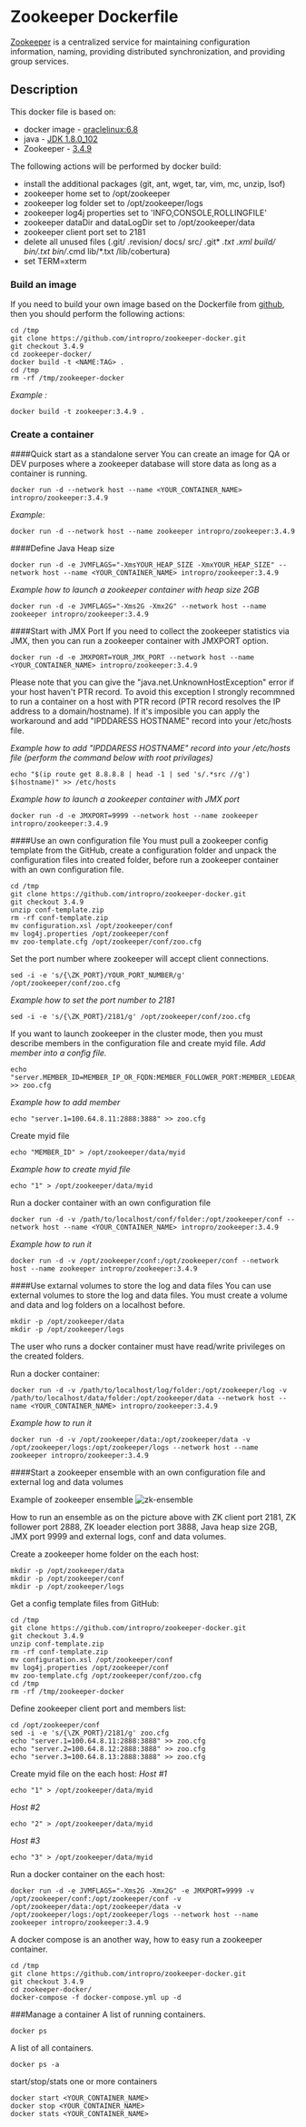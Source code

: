 # Zookeeper Dockerfile
[Zookeeper](http://zookeeper.apache.org) is a centralized service for maintaining configuration information, naming, providing distributed synchronization, and providing group services.

## Description
This docker file is based on:
* docker image - [oraclelinux:6.8](https://hub.docker.com/_/oraclelinux/)
* java - [JDK 1.8.0_102](http://www.oracle.com/technetwork/java/javase/downloads/index.html)
* Zookeeper - [3.4.9](https://github.com/apache/zookeeper/releases/tag/release-3.4.9)

The following actions will be performed by docker build:
* install the additional packages (git, ant, wget, tar, vim, mc, unzip, lsof)
* zookeeper home set to /opt/zookeeper
* zookeeper log folder set to /opt/zookeeper/logs
* zookeeper log4j properties set to 'INFO,CONSOLE,ROLLINGFILE'
* zookeeper dataDir and dataLogDir set to /opt/zookeeper/data
* zookeeper client port set to 2181
* delete all unused files (.git/ .revision/ docs/ src/ .git* *.txt *.xml build/ bin/*.txt bin/*.cmd lib/*.txt /lib/cobertura)
* set TERM=xterm

### Build an image
If you need to build your own image based on the Dockerfile from [github](https://github.com/intropro/zookeeper-docker.git), then you should perform the following actions:
```
cd /tmp
git clone https://github.com/intropro/zookeeper-docker.git
git checkout 3.4.9
cd zookeeper-docker/
docker build -t <NAME:TAG> .
cd /tmp
rm -rf /tmp/zookeeper-docker
```

*Example :*
```
docker build -t zookeeper:3.4.9 .
```

### Create a container
####Quick start as a standalone server
You can create an image for QA or DEV purposes where a zookeeper database will store data as long as a container is running.
```
docker run -d --network host --name <YOUR_CONTAINER_NAME> intropro/zookeeper:3.4.9
```

*Example:*
```
docker run -d --network host --name zookeeper intropro/zookeeper:3.4.9
```

####Define  Java Heap size 
```
docker run -d -e JVMFLAGS="-XmsYOUR_HEAP_SIZE -XmxYOUR_HEAP_SIZE" --network host --name <YOUR_CONTAINER_NAME> intropro/zookeeper:3.4.9
```

*Example how to launch a zookeeper container with heap size 2GB*
```
docker run -d -e JVMFLAGS="-Xms2G -Xmx2G" --network host --name zookeeper intropro/zookeeper:3.4.9
```

####Start with  JMX Port
If you need to collect the zookeeper statistics via JMX, then you can run a zookeeper container with JMXPORT option.
```
docker run -d -e JMXPORT=YOUR_JMX_PORT --network host --name <YOUR_CONTAINER_NAME> intropro/zookeeper:3.4.9
```
Please note that you can give the "java.net.UnknownHostException" error if your host haven't PTR record. To avoid this exception I strongly recommned to run a container on a host with PTR record (PTR record resolves the IP address to a domain/hostname). If it's imposible you can apply the workaround and add "IPDDARESS HOSTNAME" record into your /etc/hosts file.

*Example how to add "IPDDARESS HOSTNAME" record into your /etc/hosts file (perform the command below with root privilages)*
```
echo "$(ip route get 8.8.8.8 | head -1 | sed 's/.*src //g') $(hostname)" >> /etc/hosts
```

*Example how to launch a zookeeper container with JMX port*
```
docker run -d -e JMXPORT=9999 --network host --name zookeeper intropro/zookeeper:3.4.9
```

####Use an own configuration file
You must pull a zookeeper config template from the GitHub, create a configuration folder and unpack the configuration files into created folder, before run a zookeeper container with an own configuration file.
```
cd /tmp
git clone https://github.com/intropro/zookeeper-docker.git
git checkout 3.4.9
unzip conf-template.zip
rm -rf conf-template.zip
mv configuration.xsl /opt/zookeeper/conf
mv log4j.properties /opt/zookeeper/conf
mv zoo-template.cfg /opt/zookeeper/conf/zoo.cfg
```

Set the port number where zookeeper will accept client connections.
```
sed -i -e 's/{\ZK_PORT}/YOUR_PORT_NUMBER/g' /opt/zookeeper/conf/zoo.cfg
```
*Example how to set the port number to 2181*
```
sed -i -e 's/{\ZK_PORT}/2181/g' /opt/zookeeper/conf/zoo.cfg
```

If you want to launch zookeeper in the cluster mode, then you must describe members in the configuration file and create myid file.
*Add member into a config file.*
```
echo "server.MEMBER_ID=MEMBER_IP_OR_FQDN:MEMBER_FOLLOWER_PORT:MEMBER_LEDEAR_ELECTION_PORT" >> zoo.cfg
```
*Example how to add member*
```
echo "server.1=100.64.8.11:2888:3888" >> zoo.cfg
```
Create myid file
```
echo "MEMBER_ID" > /opt/zookeeper/data/myid
```
*Example how to create myid file*
```
echo "1" > /opt/zookeeper/data/myid
```

Run a docker container with an own configuration file

```
docker run -d -v /path/to/localhost/conf/folder:/opt/zookeeper/conf --network host --name <YOUR_CONTAINER_NAME> intropro/zookeeper:3.4.9
```
*Example how to run it*
```
docker run -d -v /opt/zookeeper/conf:/opt/zookeeper/conf --network host --name zookeeper intropro/zookeeper:3.4.9
```


####Use extarnal volumes to store the log and data files
You can use external volumes to store the log and data files. You must create a volume and data and log folders on a localhost before.
```
mkdir -p /opt/zookeeper/data
mkdir -p /opt/zookeeper/logs
```
The user who runs a docker container must have read/write privileges on the created folders.

Run a docker container:
```
docker run -d -v /path/to/localhost/log/folder:/opt/zookeeper/log -v /path/to/localhost/data/folder:/opt/zookeeper/data --network host --name <YOUR_CONTAINER_NAME> intropro/zookeeper:3.4.9
```
*Example how to run it*
```
docker run -d -v /opt/zookeeper/data:/opt/zookeeper/data -v /opt/zookeeper/logs:/opt/zookeeper/logs --network host --name zookeeper intropro/zookeeper:3.4.9
```


####Start a zookeeper ensemble with an own configuration file and external log and data volumes

Example of zookeeper ensemble
![zk-ensemble](/img/zk-ensemble.png)

How to run an ensemble as on the picture above with ZK client port 2181, ZK follower port 2888, ZK loeader election port 3888, Java heap size 2GB, JMX port 9999 and external logs, conf and data volumes.

Create a zookeeper home folder on the each host:
```
mkdir -p /opt/zookeeper/data
mkdir -p /opt/zookeeper/conf
mkdir -p /opt/zookeeper/logs
```
Get a config template files from GitHub:
```
cd /tmp
git clone https://github.com/intropro/zookeeper-docker.git
git checkout 3.4.9
unzip conf-template.zip
rm -rf conf-template.zip
mv configuration.xsl /opt/zookeeper/conf
mv log4j.properties /opt/zookeeper/conf
mv zoo-template.cfg /opt/zookeeper/conf/zoo.cfg
cd /tmp
rm -rf /tmp/zookeeper-docker
```
Define zookeeper client port and members list:
```
cd /opt/zookeeper/conf
sed -i -e 's/{\ZK_PORT}/2181/g' zoo.cfg
echo "server.1=100.64.8.11:2888:3888" >> zoo.cfg
echo "server.2=100.64.8.12:2888:3888" >> zoo.cfg
echo "server.3=100.64.8.13:2888:3888" >> zoo.cfg
```

Create myid file on the each host:
*Host #1*
```
echo "1" > /opt/zookeeper/data/myid
```
*Host #2*
```
echo "2" > /opt/zookeeper/data/myid
```
*Host #3*
```
echo "3" > /opt/zookeeper/data/myid
```

Run a docker container on the each host:
```
docker run -d -e JVMFLAGS="-Xms2G -Xmx2G" -e JMXPORT=9999 -v /opt/zookeeper/conf:/opt/zookeeper/conf -v /opt/zookeeper/data:/opt/zookeeper/data -v /opt/zookeeper/logs:/opt/zookeeper/logs --network host --name zookeeper intropro/zookeeper:3.4.9
```
A docker compose is an another way, how to easy run a zookeeper container.
```
cd /tmp
git clone https://github.com/intropro/zookeeper-docker.git
git checkout 3.4.9
cd zookeeper-docker/
docker-compose -f docker-compose.yml up -d
```

###Manage a container
A list of running containers.
```
docker ps
```

A list of all containers.
```
docker ps -a
```

start/stop/stats one or more containers
```
docker start <YOUR_CONTAINER_NAME>
docker stop <YOUR_CONTAINER_NAME>
docker stats <YOUR_CONTAINER_NAME>
```
